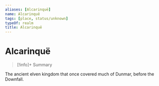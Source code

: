 ```yaml
---
aliases: [Alcarinquë]
name: Alcarinquë
tags: [place, status/unknown]
typeOf: realm
title: Alcarinquë
---
```

# Alcarinquë
>[!info]+ Summary

The ancient elven kingdom that once covered much of Dunmar, before the Downfall.